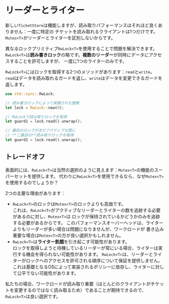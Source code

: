 # リーダーとライター

新しい`TicketStore`は機能しますが、読み取りパフォーマンスはそれほど良くありません：一度に特定の
チケットを読み取れるクライアントは1つだけです。`Mutex<T>`がリーダーとライターを区別しないからです。

異なるロックプリミティブ`RwLock<T>`を使用することで問題を解決できます。\
`RwLock<T>`は**読み書きロック**の略です。**複数のリーダー**が同時にデータにアクセスすることを許可しますが、
一度に1つのライターのみです。

`RwLock<T>`にはロックを取得する2つのメソッドがあります：`read`と`write`。\
`read`はデータを読み取れるガードを返し、`write`はデータを変更できるガードを返します。

```rust
use std::sync::RwLock;

// 読み書きロックによって保護された整数
let lock = RwLock::new(0);

// RwLockで読み取りロックを取得
let guard1 = lock.read().unwrap();

// 最初のロックがまだアクティブな間に
// **二番目の**読み取りロックを取得
let guard2 = lock.read().unwrap();
```

## トレードオフ

表面的には、`RwLock<T>`は当然の選択のように見えます：`Mutex<T>`の機能のスーパーセットを提供します。
代わりに`RwLock<T>`を使用できるなら、なぜ`Mutex<T>`を使用するのでしょうか？

2つの主要な理由があります：

- `RwLock<T>`のロックは`Mutex<T>`のロックよりも高価です。\
  これは、`RwLock<T>`がアクティブなリーダーとライターの数を追跡する必要があるのに対し、`Mutex<T>`は
  ロックが保持されているかどうかのみを追跡する必要があるからです。
  このパフォーマンスオーバーヘッドは、ライターよりもリーダーが多い場合は問題になりませんが、ワークロードが
  書き込み重要な場合は`Mutex<T>`の方が良い選択かもしれません。
- `RwLock<T>`は**ライター飢餓**を引き起こす可能性があります。\
  ロックを取得しようと待機しているリーダーが常にいる場合、ライターは実行する機会を得られない可能性があります。
  `RwLock<T>`は、リーダーとライターがロックへのアクセスを許可される順序について保証を提供しません。
  これは基礎となるOSによって実装されるポリシーに依存し、ライターに対して公平でない可能性があります。

私たちの場合、ワークロードが読み取り重要（ほとんどのクライアントがチケットを変更するのではなく読み取るため）であることが期待できるので、
`RwLock<T>`は良い選択です。